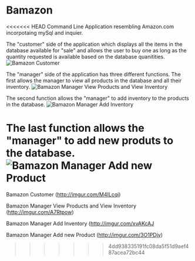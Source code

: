 # Bamazon

<<<<<<< HEAD
Command Line Application resembling Amazon.com incorpotaing mySql and inquier. 

The "customer" side of the application which displays all the items in the database available for "sale" and allows the user to buy one as long as the quantity requested is available based on the database quanitities.
![Bamazon Customer](http://imgur.com/M4ILcqi)

The "manager" side of the application has three different functions. The first allows the manager to view all products in the database and all their inventory.
![Bamazon Manager View Products and View Inventory](http://imgur.com/A7Rtpow)

The second function allows the "manager" to add inventory to the products in the database.
![Bamazon Manager Add Inventory](http://imgur.com/xvAKcAJ)

The last function allows the "manager" to add new produts to the database.
![Bamazon Manager Add new Product](http://imgur.com/3O1PDjy)
=======
Bamazon Customer
(http://imgur.com/M4ILcqi)

Bamazon Manager View Products and View Inventory
(http://imgur.com/A7Rtpow)

Bamazon Manager Add Inventory
(http://imgur.com/xvAKcAJ

Bamazon Manager Add new Product
(http://imgur.com/3O1PDjy)
>>>>>>> 4dd938335191fc08da5f51d9aef487acea72bc44
